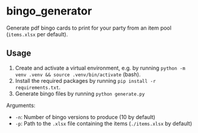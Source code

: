 # bingo_generator

Generate pdf bingo cards to print for your party from an item pool (`items.xlsx` per default).

## Usage
1. Create and activate a virtual environment, e.g. by running `python -m venv .venv && source .venv/bin/activate` (bash).
2. Install the required packages by running `pip install -r requirements.txt`.
3. Generate bingo files by running `python generate.py`

Arguments:
- `-n`: Number of bingo versions to produce (10 by default)
- `-p`: Path to the `.xlsx` file containing the items (`./items.xlsx` by default) 
